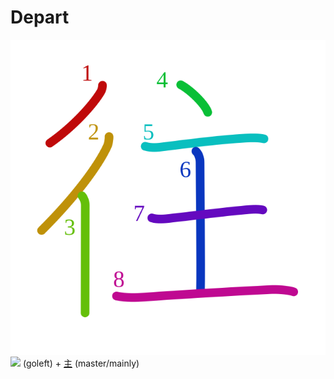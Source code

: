 # Depart
![5f80](Kanji/kanji-colorize/5f80.svg)
![](http://www.kanjidamage.com/assets/radsmall/go-0b389562c0c6b574e3dffb2b4c63e4fcadb0bad8c0ee475fc815b7aa338726a0.jpg) (goleft) + [主](Kanji/kanji-dict/主.md) (master/mainly) 